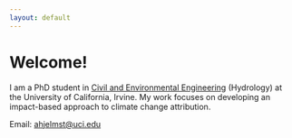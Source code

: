```yaml
---
layout: default
---
```


# Welcome!

I am a PhD student in [Civil and Environmental Engineering](https://engineering.uci.edu/dept/cee) (Hydrology) at the University of California, Irvine. My work focuses on developing an impact-based approach to climate change attribution. 

Email: ahjelmst@uci.edu
